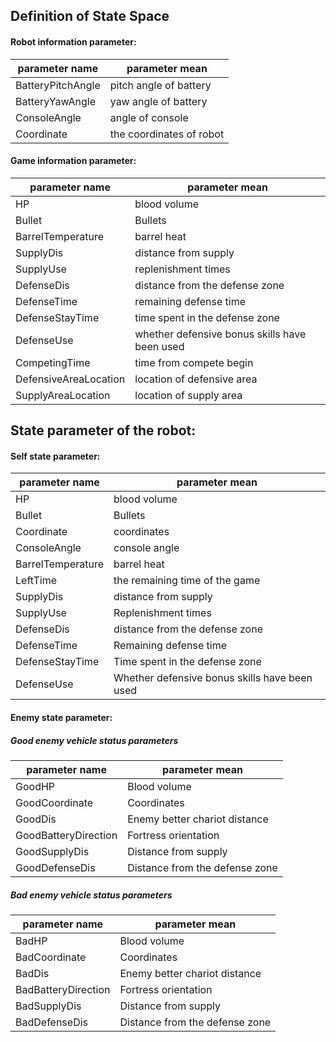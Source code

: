 ## Definition of State Space
#### Robot information parameter:
| parameter name | parameter mean | 
| ------ | ------ |
| BatteryPitchAngle | pitch angle of battery |
| BatteryYawAngle | yaw angle of battery |
| ConsoleAngle | angle of console |
| Coordinate | the coordinates of robot |

	
#### Game information parameter:
| parameter name | parameter mean | 
| ------ | ------ |
| HP | blood volume |
| Bullet | Bullets |
| BarrelTemperature	 | barrel heat |
| SupplyDis | distance from supply |	
| SupplyUse | replenishment times |
| DefenseDis | distance from the defense zone |
| DefenseTime | remaining defense time |
| DefenseStayTime | time spent in the defense zone |	
| DefenseUse | whether defensive bonus skills have been used |
| CompetingTime | time from compete begin |
| DefensiveAreaLocation | location of defensive area |
| SupplyAreaLocation | location of supply area |	

## State parameter of the robot:
#### Self state parameter:
| parameter name | parameter mean | 
| ------ | ------ |
| HP | blood volume |
| Bullet | Bullets |
| Coordinate | coordinates |
| ConsoleAngle | console angle |	
| BarrelTemperature| barrel heat |
| LeftTime | the remaining time of the game |
| SupplyDis | distance from supply |
| SupplyUse | Replenishment times |	
| DefenseDis | distance from the defense zone |
| DefenseTime | Remaining defense time |
| DefenseStayTime | Time spent in the defense zone |
| DefenseUse | Whether defensive bonus skills have been used |
#### Enemy state parameter:
##### Good enemy vehicle  status parameters
| parameter name | parameter mean | 
| ------ | ------ |
| GoodHP | Blood volume |
| GoodCoordinate | Coordinates |
| GoodDis | Enemy better chariot distance |
| GoodBatteryDirection | Fortress orientation |	
| GoodSupplyDis| Distance from supply |
| GoodDefenseDis | Distance from the defense zone |
##### Bad enemy vehicle status parameters
| parameter name | parameter mean | 
| ------ | ------ |
| BadHP | Blood volume |
| BadCoordinate | Coordinates |
| BadDis | Enemy better chariot distance |
| BadBatteryDirection | Fortress orientation |	
| BadSupplyDis| Distance from supply |
| BadDefenseDis | Distance from the defense zone |


